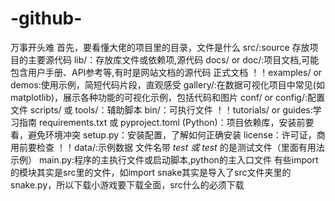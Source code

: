 # -github-
万事开头难
首先，要看懂大佬的项目里的目录，文件是什么
src/:source 存放项目的主要源代码
lib/：存放库文件或依赖项,源代码
docs/ or doc/:项目文档,可能包含用户手册、API参考等,有时是网站文档的源代码 正式文档
！！examples/ or demos:使用示例，简短代码片段，直观感受
gallery/:在数据可视化项目中常见(如matplotlib)，展示各种功能的可视化示例，包括代码和图片
conf/ or config/:配置文件
scripts/ 或 tools/：辅助脚本
bin/：可执行文件
！！tutorials/ or guides:学习指南
requirements.txt 或 pyproject.toml (Python)：项目依赖库，安装前要看，避免环境冲突
setup.py：安装配置，了解如何正确安装
license：许可证，商用前要检查
！！data/:示例数据
文件名带 _test 或 test_ 的是测试文件（里面有用法示例）
main.py:程序的主执行文件或启动脚本,python的主入口文件
有些import的模块其实是src里的文件，如import snake其实是导入了src文件夹里的snake.py，所以下载小游戏要下载全面，src什么的必须下载

